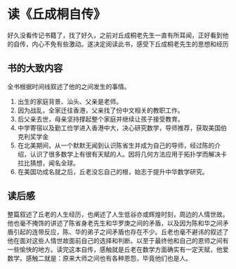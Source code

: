 # 读《丘成桐自传》

好久没看传记书籍了，找了好久，之前对丘成桐老先生一直有所耳闻，正好看到他的自传，内心不免有些激动。遂决定阅读此书，感受下丘成桐老先生的思想和经历

## 书的大致内容

全书根据时间线叙述了他的之间发生的事情。
1. 出生的家庭背景、汕头、父亲是老师。
2. 因为战乱，全家迁往香港，父亲找了份中文相关的教职工作。
3. 后父亲去世，母亲坚持撑起整个家庭并继续让孩子接受教育。
4. 中学寄宿以及勤工俭学进入香港中大，决心研究数学，导师推荐，获取美国伯克利奖学金
5. 在北美期间，从一个默默无闻到认识陈省生并成为自己的导师，经过陈的介绍，认识了很多数学上有很有天赋的人。因将几何方法应用于拓扑学而解决卡拉比猜想，闻名全球。
6. 在美国功成名就之后，丘老没忘自己的根，始志于提升中华数学研究。

## 读后感

整篇叙述了丘老的人生经历，也阐述了人生低谷亦或辉煌时刻，周边的人情世故。他也毫不掩饰的讲述了陈省身老先生和华罗庚之间的矛盾，以及因为陈和华之间矛盾引起的连带反应，陈、华的弟子之间矛盾也存在不少。丘老也毫不避讳的叙述了他在面对这些人情世故面前自己的选择和判断。以至于最终他和自己的恩师之间有一些愉快的地方。读完这本自传，感触就是丘老在数学方面确实有一定天赋，他爱数学。感触二就是：原来大师之间也有各种恩怨，毕竟他们也是人。


